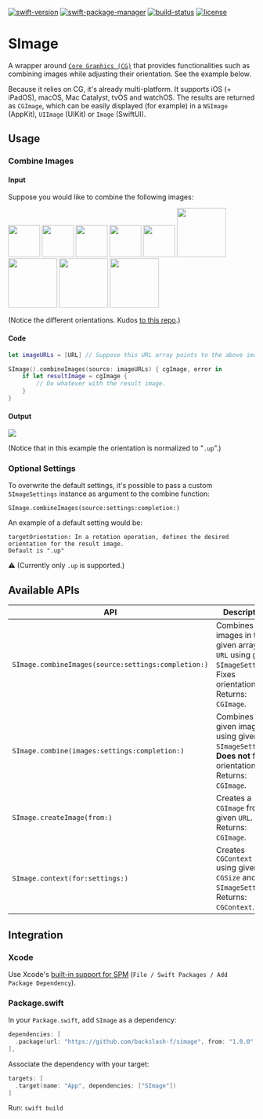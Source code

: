 [![swift-version](https://img.shields.io/badge/swift-5.1-brightgreen)](https://github.com/apple/swift)
[![swift-package-manager](https://img.shields.io/badge/package%20manager-compatible-brightgreen.svg)](https://github.com/apple/swift-package-manager)
[![build-status](https://travis-ci.org/backslash-f/simage.svg?branch=master)](https://travis-ci.org/backslash-f/simage)
[![license](https://img.shields.io/badge/license-mit-brightgreen.svg)](https://en.wikipedia.org/wiki/MIT_License)

# SImage
A wrapper around [`Core Graphics (CG)`](https://developer.apple.com/documentation/coregraphics) that provides functionalities such as combining images while adjusting their orientation. See the example below.

Because it relies on CG, it's already multi-platform. It supports iOS (+ iPadOS), macOS, Mac Catalyst, tvOS and watchOS. The results are returned as `CGImage`, which can be easily displayed (for example) in a `NSImage` (AppKit), `UIImage` (UIKit) or `Image` (SwiftUI).

## Usage
### Combine Images
#### Input
Suppose you would like to combine the following images:

<img src="https://i.imgur.com/FhaKe4D.jpg" width="65">  <img src="https://i.imgur.com/3lknfpX.jpg" width="65">  <img src="https://i.imgur.com/BYt1ijq.jpg" width="65">  <img src="https://i.imgur.com/A9HS8ur.jpg" width="65">  <img src="https://i.imgur.com/G79ViDr.jpg" width="65">  <img src="https://i.imgur.com/Ehzp9yE.jpg" width="100">  <img src="https://i.imgur.com/RPPR4SM.jpg" width="100">  <img src="https://i.imgur.com/JuDklw2.jpg" width="100">  <img src="https://i.imgur.com/FctNAtX.jpg" width="100">

(Notice the different orientations. Kudos [to this repo](https://github.com/recurser/exif-orientation-examples).)

#### Code
```swift
let imageURLs = [URL] // Suppose this URL array points to the above images.

SImage().combineImages(source: imageURLs) { cgImage, error in
    if let resultImage = cgImage {
        // Do whatever with the result image.
    }
}
```

#### Output
<img src="https://i.imgur.com/iS1Jhsj.jpg">

(Notice that in this example the orientation is normalized to "`.up`".)

### Optional Settings
To overwrite the default settings, it's possible to pass a custom `SImageSettings` instance as argument to the combine function:
```
SImage.combineImages(source:settings:completion:)
```

 An example of a default setting would be:
```
targetOrientation: In a rotation operation, defines the desired orientation for the result image.
Default is ".up"
```
⚠️ (Currently only `.up` is supported.)

## Available APIs
API | Description
--- | -----------
`SImage.combineImages(source:settings:completion:)` | Combines the images in the given array of `URL` using given `SImageSettings`. Fixes orientation. Returns: `CGImage`. 
`SImage.combine(images:settings:completion:)` | Combines given images using given `SImageSettings`. **Does not** fix orientation. Returns: `CGImage`.
`SImage.createImage(from:)` | Creates a `CGImage` from given `URL`. Returns: `CGImage`.
`SImage.context(for:settings:)` | Creates `CGContext` using given `CGSize` and `SImageSettings`. Returns: `CGContext`.

## Integration
### Xcode
Use Xcode's [built-in support for SPM](https://developer.apple.com/documentation/xcode/adding_package_dependencies_to_your_app) (`File / Swift Packages / Add Package Dependency`).

### Package.swift
In your `Package.swift`, add `SImage` as a dependency:
```swift
dependencies: [
  .package(url: "https://github.com/backslash-f/simage", from: "1.0.0")
],
```

Associate the dependency with your target:
```swift
targets: [
  .target(name: "App", dependencies: ["SImage"])
]
```

Run: `swift build`
